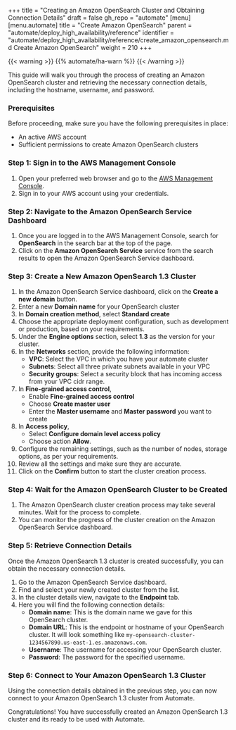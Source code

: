 +++
title = "Creating an Amazon OpenSearch Cluster and Obtaining Connection Details"
draft = false
gh_repo = "automate"
[menu]
  [menu.automate]
    title = "Create Amazon OpenSearch"
    parent = "automate/deploy_high_availability/reference"
    identifier = "automate/deploy_high_availability/reference/create_amazon_opensearch.md Create Amazon OpenSearch"
    weight = 210
+++

{{< warning >}}
{{% automate/ha-warn %}}
{{< /warning >}}

This guide will walk you through the process of creating an Amazon OpenSearch cluster and retrieving the necessary connection details, including the hostname, username, and password.

### Prerequisites
Before proceeding, make sure you have the following prerequisites in place:
- An active AWS account
- Sufficient permissions to create Amazon OpenSearch clusters

### Step 1: Sign in to the AWS Management Console
1. Open your preferred web browser and go to the [AWS Management Console](https://console.aws.amazon.com/).
2. Sign in to your AWS account using your credentials.

### Step 2: Navigate to the Amazon OpenSearch Service Dashboard
1. Once you are logged in to the AWS Management Console, search for **OpenSearch** in the search bar at the top of the page.
2. Click on the **Amazon OpenSearch Service** service from the search results to open the Amazon OpenSearch Service dashboard.

### Step 3: Create a New Amazon OpenSearch 1.3 Cluster
1. In the Amazon OpenSearch Service dashboard, click on the **Create a new domain** button.
2. Enter a new **Domain name** for your OpenSearch cluster
3. In **Domain creation method**, select **Standard create**
4. Choose the appropriate deployment configuration, such as development or production, based on your requirements.
5. Under the **Engine options** section, select **1.3** as the version for your cluster.
6. In the **Networks** section, provide the following information:
   - **VPC**: Select the VPC in which you have your automate cluster
   - **Subnets**: Select all three private subnets available in your VPC
   - **Security groups**: Select a security block that has incoming access from your VPC cidr range.
7. In **Fine-grained access control**, 
   - Enable **Fine-grained access control**
   - Choose **Create master user**
   - Enter the **Master username** and **Master password** you want to create
8. In **Access policy**, 
   - Select **Configure domain level access policy**
   - Choose action **Allow**.
9. Configure the remaining settings, such as the number of nodes, storage options, as per your requirements.
10. Review all the settings and make sure they are accurate.
11. Click on the **Confirm** button to start the cluster creation process.

### Step 4: Wait for the Amazon OpenSearch Cluster to be Created
1. The Amazon OpenSearch cluster creation process may take several minutes. Wait for the process to complete.
2. You can monitor the progress of the cluster creation on the Amazon OpenSearch Service dashboard.

### Step 5: Retrieve Connection Details
Once the Amazon OpenSearch 1.3 cluster is created successfully, you can obtain the necessary connection details.

1. Go to the Amazon OpenSearch Service dashboard.
2. Find and select your newly created cluster from the list.
3. In the cluster details view, navigate to the **Endpoint** tab.
4. Here you will find the following connection details:
   - **Domain name**: This is the domain name we gave for this OpenSearch cluster.
   - **Domain URL**: This is the endpoint or hostname of your OpenSearch cluster. It will look something like `my-opensearch-cluster-1234567890.us-east-1.es.amazonaws.com`.
   - **Username**: The username for accessing your OpenSearch cluster.
   - **Password**: The password for the specified username.

### Step 6: Connect to Your Amazon OpenSearch 1.3 Cluster
Using the connection details obtained in the previous step, you can now connect to your Amazon OpenSearch 1.3 cluster from Automate.

Congratulations! You have successfully created an Amazon OpenSearch 1.3 cluster and its ready to be used with Automate.